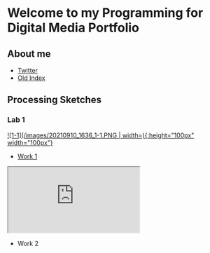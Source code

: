 # Welcome to my Programming for Digital Media Portfolio

## About me
 - [Twitter](https://twitter.com/ThatWhichIsM)
 - [Old Index](./index-demo.html)

## Processing Sketches

### Lab 1

[![1-1](/images/20210910_1636_1-1.PNG | width=){:height="100px" width="100px"}](./index-demo.html)

 - [Work 1](sketches/dynamic/)

 <iframe src="https://thatwhichis.github.io/programming-for-digital-media/sketches/dynamic/" style="width=60%"></iframe>

 - Work 2